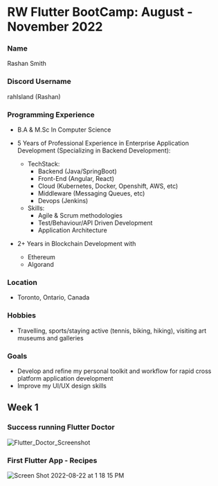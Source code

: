 # RW Flutter BootCamp:  August - November 2022

### Name
Rashan Smith

### Discord Username
rahIsland (Rashan)

### Programming Experience
- B.A & M.Sc In Computer Science
- 5 Years of Professional Experience in Enterprise Application Development (Specializing in Backend Development): 
    - TechStack: 
        - Backend (Java/SpringBoot)
        - Front-End (Angular, React)
        - Cloud (Kubernetes, Docker, Openshift, AWS, etc)
        - Middleware (Messaging Queues, etc)
        - Devops (Jenkins)
    - Skills:
        - Agile & Scrum methodologies
        - Test/Behaviour/API Driven Development
        - Application Architecture

- 2+ Years in Blockchain Development with
    - Ethereum
    - Algorand

### Location
- Toronto, Ontario, Canada

### Hobbies
- Travelling, sports/staying active (tennis, biking, hiking), visiting art museums and galleries

### Goals
- Develop and refine my personal toolkit and workflow for rapid cross platform application development
- Improve my UI/UX design skills


## Week 1

### Success running Flutter Doctor 
![Flutter_Doctor_Screenshot](https://user-images.githubusercontent.com/6632748/185980395-c901d27b-a261-40ab-b87b-5af7847e9e65.gif)

### First Flutter App - Recipes
![Screen Shot 2022-08-22 at 1 18 15 PM](https://user-images.githubusercontent.com/6632748/185980997-4d884ef4-f8eb-43dc-91d3-a9ecc0b514ba.png)
